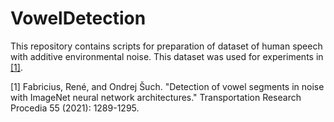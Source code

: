 # VowelDetection

This repository contains scripts for preparation of dataset of human speech with additive environmental noise.
This dataset was used for experiments in [[1]](#1).

<a id="1">[1]</a> 
Fabricius, René, and Ondrej Šuch. 
"Detection of vowel segments in noise with ImageNet neural network architectures." 
Transportation Research Procedia 55 (2021): 1289-1295.
